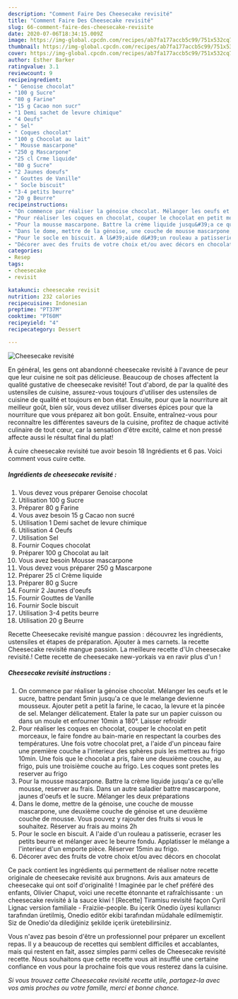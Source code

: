 ```yaml
---
description: "Comment Faire Des Cheesecake revisité"
title: "Comment Faire Des Cheesecake revisité"
slug: 66-comment-faire-des-cheesecake-revisite
date: 2020-07-06T18:34:15.009Z
image: https://img-global.cpcdn.com/recipes/ab7fa177accb5c99/751x532cq70/cheesecake-revisite-photo-principale-de-la-recette.jpg
thumbnail: https://img-global.cpcdn.com/recipes/ab7fa177accb5c99/751x532cq70/cheesecake-revisite-photo-principale-de-la-recette.jpg
cover: https://img-global.cpcdn.com/recipes/ab7fa177accb5c99/751x532cq70/cheesecake-revisite-photo-principale-de-la-recette.jpg
author: Esther Barker
ratingvalue: 3.1
reviewcount: 9
recipeingredient:
- " Genoise chocolat"
- "100 g Sucre"
- "80 g Farine"
- "15 g Cacao non sucr"
- "1 Demi sachet de levure chimique"
- "4 Oeufs"
- " Sel"
- " Coques chocolat"
- "100 g Chocolat au lait"
- " Mousse mascarpone"
- "250 g Mascarpone"
- "25 cl Crme liquide"
- "80 g Sucre"
- "2 Jaunes doeufs"
- " Gouttes de Vanille"
- " Socle biscuit"
- "3-4 petits beurre"
- "20 g Beurre"
recipeinstructions:
- "On commence par réaliser la génoise chocolat. Mélanger les oeufs et le sucre, battre pendant 5min jusqu&#39;a ce que le melange devienne mousseux. Ajouter petit a petit la farine, le cacao, la levure et la pincée de sel. Melanger délicatement. Etaler la pate sur un papier cuisson ou dans un moule et enfourner 10min a 180°. Laisser refroidir"
- "Pour réaliser les coques en chocolat, couper le chocolat en petit morceaux, le faire fondre au bain-marie en respectant la courbes des températures. Une fois votre chocolat pret, a l&#39;aide d&#39;un pinceau faire une première couche a l&#39;interieur des sphères puis les mettres au frigo 10min. Une fois que le chocolat a pris, faire une deuxième couche, au frigo, puis une troisième couche au frigo. Les coques sont pretes les reserver au frigo"
- "Pour la mousse mascarpone. Battre la crème liquide jusqu&#39;a ce qu&#39;elle mousse, reserver au frais. Dans un autre saladier battre mascarpone, jaunes d&#39;oeufs et le sucre. Mélanger les deux préparations"
- "Dans le dome, mettre de la génoise, une couche de mousse mascarpone, une deuxième couche de génoise et une deuxième couche de mousse. Vous pouvez y rajouter des fruits si vous le souhaitez. Réserver au frais au moins 2h"
- "Pour le socle en biscuit. A l&#39;aide d&#39;un rouleau a patisserie, ecraser les petits beurre et mélanger avec le beurre fondu. Applatisser le mélange a l&#39;interieur d&#39;un emporte pièce. Réserver 15min au frigo."
- "Décorer avec des fruits de votre choix et/ou avec décors en chocolat"
categories:
- Resep
tags:
- cheesecake
- revisit

katakunci: cheesecake revisit 
nutrition: 232 calories
recipecuisine: Indonesian
preptime: "PT37M"
cooktime: "PT60M"
recipeyield: "4"
recipecategory: Dessert

---
```



![Cheesecake revisité](https://img-global.cpcdn.com/recipes/ab7fa177accb5c99/751x532cq70/cheesecake-revisite-photo-principale-de-la-recette.jpg)

En général, les gens ont abandonné cheesecake revisité à l'avance de peur que leur cuisine ne soit pas délicieuse. Beaucoup de choses affectent la qualité gustative de cheesecake revisité! Tout d'abord, de par la qualité des ustensiles de cuisine, assurez-vous toujours d'utiliser des ustensiles de cuisine de qualité et toujours en bon état. Ensuite, pour que la nourriture ait meilleur goût, bien sûr, vous devez utiliser diverses épices pour que la nourriture que vous préparez ait bon goût. Ensuite, entraînez-vous pour reconnaître les différentes saveurs de la cuisine, profitez de chaque activité culinaire de tout cœur, car la sensation d'être excité, calme et non pressé affecte aussi le résultat final du plat!

<!--inarticleads1-->

À cuire cheesecake revisité tue avoir besoin 18 Ingrédients et 6 pas. Voici comment vous cuire cette.

##### Ingrédients de cheesecake revisité :

1. Vous devez vous préparer  Genoise chocolat
1. Utilisation 100 g Sucre
1. Préparer 80 g Farine
1. Vous avez besoin 15 g Cacao non sucré
1. Utilisation 1 Demi sachet de levure chimique
1. Utilisation 4 Oeufs
1. Utilisation  Sel
1. Fournir  Coques chocolat
1. Préparer 100 g Chocolat au lait
1. Vous avez besoin  Mousse mascarpone
1. Vous devez vous préparer 250 g Mascarpone
1. Préparer 25 cl Crème liquide
1. Préparer 80 g Sucre
1. Fournir 2 Jaunes d&#39;oeufs
1. Fournir  Gouttes de Vanille
1. Fournir  Socle biscuit
1. Utilisation 3-4 petits beurre
1. Utilisation 20 g Beurre


Recette Cheesecake revisité mangue passion : découvrez les ingrédients, ustensiles et étapes de préparation. Ajouter à mes carnets. la recette Cheesecake revisité mangue passion. La meilleure recette d&#39;Un cheesecake revisité.! Cette recette de cheesecake new-yorkais va en ravir plus d&#39;un ! 

<!--inarticleads2-->

##### Cheesecake revisité instructions :

1. On commence par réaliser la génoise chocolat. Mélanger les oeufs et le sucre, battre pendant 5min jusqu&#39;a ce que le melange devienne mousseux. Ajouter petit a petit la farine, le cacao, la levure et la pincée de sel. Melanger délicatement. Etaler la pate sur un papier cuisson ou dans un moule et enfourner 10min a 180°. Laisser refroidir
1. Pour réaliser les coques en chocolat, couper le chocolat en petit morceaux, le faire fondre au bain-marie en respectant la courbes des températures. Une fois votre chocolat pret, a l&#39;aide d&#39;un pinceau faire une première couche a l&#39;interieur des sphères puis les mettres au frigo 10min. Une fois que le chocolat a pris, faire une deuxième couche, au frigo, puis une troisième couche au frigo. Les coques sont pretes les reserver au frigo
1. Pour la mousse mascarpone. Battre la crème liquide jusqu&#39;a ce qu&#39;elle mousse, reserver au frais. Dans un autre saladier battre mascarpone, jaunes d&#39;oeufs et le sucre. Mélanger les deux préparations
1. Dans le dome, mettre de la génoise, une couche de mousse mascarpone, une deuxième couche de génoise et une deuxième couche de mousse. Vous pouvez y rajouter des fruits si vous le souhaitez. Réserver au frais au moins 2h
1. Pour le socle en biscuit. A l&#39;aide d&#39;un rouleau a patisserie, ecraser les petits beurre et mélanger avec le beurre fondu. Applatisser le mélange a l&#39;interieur d&#39;un emporte pièce. Réserver 15min au frigo.
1. Décorer avec des fruits de votre choix et/ou avec décors en chocolat


Ce pack contient les ingrédients qui permettent de réaliser notre recette originale de cheesecake revisité aux brugnons. Avis aux amateurs de cheesecake qui ont soif d&#39;originalité ! Imaginée par le chef préféré des enfants, Olivier Chaput, voici une recette étonnante et rafraîchissante : un cheesecake revisité à la sauce kiwi ! [Recette] Tiramisu revisité façon Cyril Lignac version familiale - Fraiziie-people. Bu içerik Onedio üyesi kullanıcı tarafından üretilmiş, Onedio editör ekibi tarafından müdahale edilmemiştir. Siz de Onedio&#39;da dilediğiniz şekilde içerik üretebilirsiniz. 

<!--inarticleads1-->

<p>
Vous n'avez pas besoin d'être un professionnel pour préparer un excellent repas. Il y a beaucoup de recettes qui semblent difficiles et accablantes, mais qui restent en fait, assez simples parmi celles de Cheesecake revisité recette. Nous souhaitons que cette recette vous ait insufflé une certaine confiance en vous pour la prochaine fois que vous resterez dans la cuisine.
</p>

<p>
<i>Si vous trouvez cette Cheesecake revisité recette utile, partagez-la avec vos amis proches ou votre famille, merci et bonne chance.</i>
</p>
